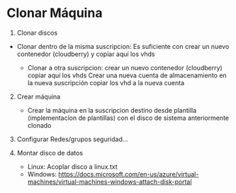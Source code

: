 # Clonar Máquina 

1. Clonar discos
- Clonar dentro de la misma suscripcion:
        Es suficiente con crear un nuevo contenedor (cloudberry) y copiar aquí los vhds

    - Clonar a otra suscripcion:
        crear un nuevo contenedor (cloudberry)
        copiar aquí los vhds
        Crear una nueva cuenta de almacenamiento en la nueva suscripción
        copiar los vhd a la nueva cuenta

2. Crear máquina
    - Crear la máquina en la suscripcion destino desde plantilla (implementacion de plantillas) con el disco de sistema anteriormente clonado

3. Configurar Redes/grupos seguridad...
4. Montar disco de datos
    - Linux: Acoplar disco a linux.txt
    - Windows: https://docs.microsoft.com/en-us/azure/virtual-machines/virtual-machines-windows-attach-disk-portal
